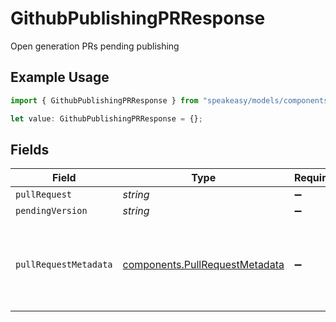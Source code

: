 # GithubPublishingPRResponse

Open generation PRs pending publishing

## Example Usage

```typescript
import { GithubPublishingPRResponse } from "speakeasy/models/components";

let value: GithubPublishingPRResponse = {};
```

## Fields

| Field                                                                            | Type                                                                             | Required                                                                         | Description                                                                      |
| -------------------------------------------------------------------------------- | -------------------------------------------------------------------------------- | -------------------------------------------------------------------------------- | -------------------------------------------------------------------------------- |
| `pullRequest`                                                                    | *string*                                                                         | :heavy_minus_sign:                                                               | N/A                                                                              |
| `pendingVersion`                                                                 | *string*                                                                         | :heavy_minus_sign:                                                               | N/A                                                                              |
| `pullRequestMetadata`                                                            | [components.PullRequestMetadata](../../models/components/pullrequestmetadata.md) | :heavy_minus_sign:                                                               | This can only be populated when the github app is installed for a repo           |